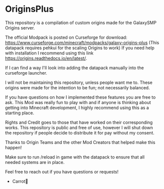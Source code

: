# OriginsPlus
This repository is a compilation of custom origins made for the GalaxySMP Origins server. 

The official Modpack is posted on Curseforge for download:
https://www.curseforge.com/minecraft/modpacks/galaxy-origins-plus
(This datapack requires pehkui for the scaling Origins to work)
If you need help with installation I recommend using this link https://origins.readthedocs.io/en/latest/.

If I can find a way I'll look into adding the datapack manually into the curseforge launcher.

I will not be maintaining this repository, unless people want me to.
These origins were made for the intention to be fun; not necessarily balanced.

If you have questions on how I implemented these features you are free to ask.
This Mod was really fun to play with and if anyone is thinking about getting into Minecraft development, I highly recommend
using this as a starting place.

Rights and Credit goes to those that have worked on their corresponding works.
This repository is public and free of use, however I will shut down the repository if people decide to distribute it
for pay without my consent.

Thanks to Origin Teams and the other Mod Creators that helped make this happen!

Make sure to run /reload in game with the datapack to ensure that all needed systems are in place.


Feel free to reach out if you have questions or requests!

- Carrot🥕
